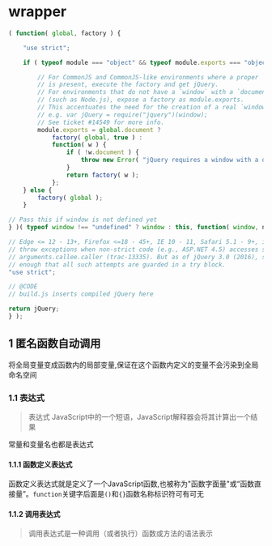 # wrapper

```js
( function( global, factory ) {

	"use strict";

	if ( typeof module === "object" && typeof module.exports === "object" ) {

		// For CommonJS and CommonJS-like environments where a proper `window`
		// is present, execute the factory and get jQuery.
		// For environments that do not have a `window` with a `document`
		// (such as Node.js), expose a factory as module.exports.
		// This accentuates the need for the creation of a real `window`.
		// e.g. var jQuery = require("jquery")(window);
		// See ticket #14549 for more info.
		module.exports = global.document ?
			factory( global, true ) :
			function( w ) {
				if ( !w.document ) {
					throw new Error( "jQuery requires a window with a document" );
				}
				return factory( w );
			};
	} else {
		factory( global );
	}

// Pass this if window is not defined yet
} )( typeof window !== "undefined" ? window : this, function( window, noGlobal ) {

// Edge <= 12 - 13+, Firefox <=18 - 45+, IE 10 - 11, Safari 5.1 - 9+, iOS 6 - 9.1
// throw exceptions when non-strict code (e.g., ASP.NET 4.5) accesses strict mode
// arguments.callee.caller (trac-13335). But as of jQuery 3.0 (2016), strict mode should be common
// enough that all such attempts are guarded in a try block.
"use strict";

// @CODE
// build.js inserts compiled jQuery here

return jQuery;
} );
```

## 1 匿名函数自动调用

将全局变量变成函数内的局部变量,保证在这个函数内定义的变量不会污染到全局命名空间

### 1.1 表达式

> 表达式 JavaScript中的一个短语，JavaScript解释器会将其计算出一个结果

常量和变量名也都是表达式

#### 1.1.1 函数定义表达式

函数定义表达式就是定义了一个JavaScript函数,也被称为"函数字面量"或“函数直接量”。`function`关键字后面是`()`和`{}`函数名称标识符可有可无

#### 1.1.2 调用表达式

> 调用表达式是一种调用（或者执行）函数或方法的语法表示







